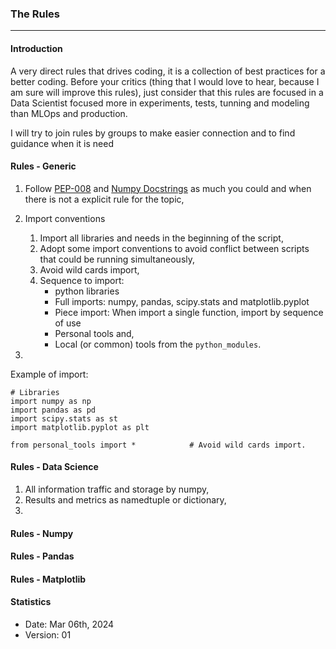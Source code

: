 ### The Rules
-----

#### Introduction
A very direct rules that drives coding, it is a collection of best practices for a better coding.
Before your critics (thing that I would love to hear, because I am sure will improve this rules), just consider that this rules are focused in a Data Scientist focused more in experiments, tests, tunning and modeling than MLOps and production.

I will try to join rules by groups to make easier connection and to find guidance when it is need

#### Rules - Generic
1. Follow [PEP-008](https://peps.python.org/pep-0008/) and [Numpy Docstrings](https://numpydoc.readthedocs.io/en/latest/format.html) as much you could and when there is not a explicit rule for the topic,

2. Import conventions
	1. Import all libraries and needs in the beginning of the script,
	2. Adopt some import conventions to avoid conflict between scripts that could be running simultaneously,
	3. Avoid wild cards import,
	4. Sequence to import:
		* python libraries
		* Full imports: numpy, pandas, scipy.stats and matplotlib.pyplot
		* Piece import: When import a single function, import by sequence of use
		* Personal tools and,
		* Local (or common) tools from the `python_modules`.

3. 

Example of import:
```
# Libraries
import numpy as np
import pandas as pd
import scipy.stats as st
import matplotlib.pyplot as plt

from personal_tools import * 			# Avoid wild cards import.
```

#### Rules - Data Science
1. All information traffic and storage by numpy,
2. Results and metrics as namedtuple or dictionary,
3. 

#### Rules - Numpy


#### Rules - Pandas


#### Rules - Matplotlib



#### Statistics
* Date: Mar 06th, 2024
* Version: 01






